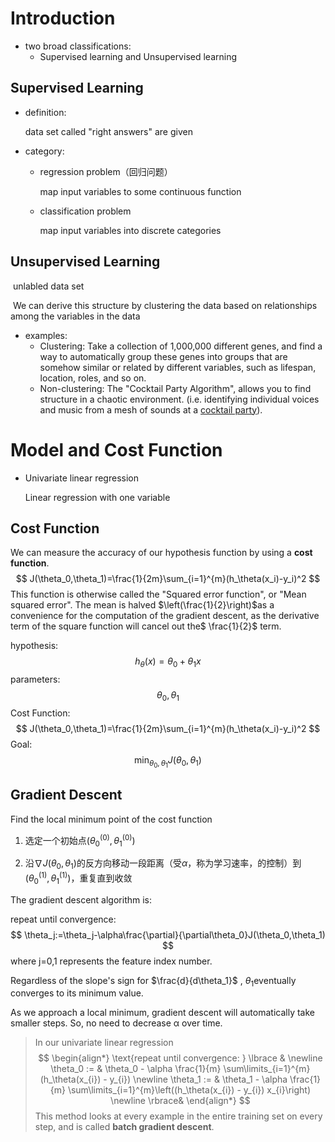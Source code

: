 # Introduction

- two broad classifications:
  - Supervised learning and Unsupervised learning



## Supervised Learning

- definition:

  data set called "right answers" are given

- category:

  - regression problem（回归问题）

    map input variables to some continuous function

  - classification problem

    map input variables into discrete categories



## Unsupervised Learning

​    unlabled data set

​    We can derive this structure by clustering the data based on relationships among the variables in the data

- examples:
  - Clustering: Take a collection of 1,000,000 different genes, and find a way to automatically group these genes into groups that are somehow similar or related by different variables, such as lifespan, location, roles, and so on.
  - Non-clustering: The "Cocktail Party Algorithm", allows you to find structure in a chaotic environment. (i.e. identifying individual voices and music from a mesh of sounds at a [cocktail party](https://en.wikipedia.org/wiki/Cocktail_party_effect)).



# Model and Cost Function

- Univariate linear regression

  Linear regression with one variable

## Cost Function

We can measure the accuracy of our hypothesis function by using a **cost function**.
$$
J(\theta_0,\theta_1)=\frac{1}{2m}\sum_{i=1}^{m}(h_\theta(x_i)-y_i)^2
$$
This function is otherwise called the "Squared error function", or "Mean squared error". The mean is halved $\left(\frac{1}{2}\right)$as a convenience for the computation of the gradient descent, as the derivative term of the square function will cancel out the$ \frac{1}{2}$ term.

hypothesis:
$$
h_\theta(x)=\theta_0+\theta_1x
$$
parameters:
$$
\theta_0, \theta_1
$$
Cost Function:
$$
J(\theta_0,\theta_1)=\frac{1}{2m}\sum_{i=1}^{m}(h_\theta(x_i)-y_i)^2
$$
Goal:
$$
\min_{\theta_0,\theta_1}J(\theta_0,\theta_1)
$$



## Gradient Descent

Find the local minimum point of the cost function

1. 选定一个初始点$(\theta_0^{(0)},\theta_1^{(0)})$

2. 沿$\nabla{J(\theta_0,\theta_1)}$的反方向移动一段距离（受$\alpha$，称为学习速率，的控制）到$(\theta_0^{(1)},\theta_1^{(1)})$，重复直到收敛

The gradient descent algorithm is:

repeat until convergence:
$$
\theta_j:=\theta_j-\alpha\frac{\partial}{\partial\theta_0}J(\theta_0,\theta_1)
$$
where j=0,1 represents the feature index number.

Regardless of the slope's sign for $\frac{d}{d\theta_1}$ , $\theta_1$eventually converges to its minimum value. 

As we approach a local minimum, gradient descent will automatically take smaller steps. So, no need to decrease α over time.



> In our univariate linear regression
$$
\begin{align*} \text{repeat until convergence: } \lbrace & \newline \theta_0 := & \theta_0 - \alpha \frac{1}{m} \sum\limits_{i=1}^{m}(h_\theta(x_{i}) - y_{i}) \newline \theta_1 := & \theta_1 - \alpha \frac{1}{m} \sum\limits_{i=1}^{m}\left((h_\theta(x_{i}) - y_{i}) x_{i}\right) \newline \rbrace& \end{align*}
$$
> This method looks at every example in the entire training set on every step, and is called **batch gradient descent**.



